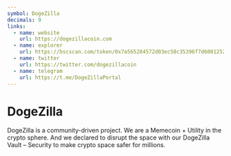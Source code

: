 ```yaml
---
symbol: DogeZilla
decimals: 9
links:
  - name: website
    url: https://dogezillacoin.com
  - name: explorer
    url: https://bscscan.com/token/0x7a565284572d03ec50c35396f7d6001252eb43b6
  - name: twitter
    url: https://twitter.com/dogezillacoin
  - name: telegram
    url: https://t.me/DogeZillaPortal
---
```


# DogeZilla

DogeZilla is a community-driven project. We are a Memecoin + Utility in the crypto sphere. And we declared to disrupt the space with our DogeZilla Vault – Security to make crypto space safer for millions.
